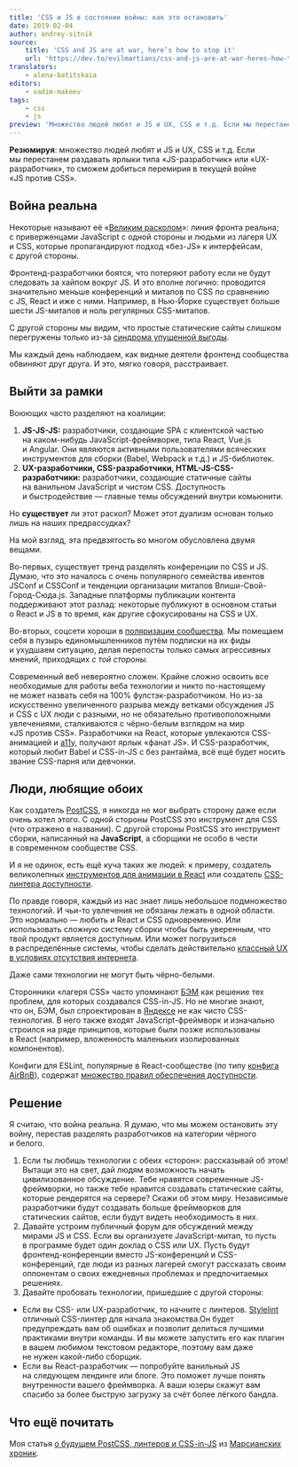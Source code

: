 ```yaml
---
title: 'CSS и JS в состоянии войны: как это остановить'
date: 2019-02-04
author: andrey-sitnik
source:
    title: 'CSS and JS are at war, here’s how to stop it'
    url: 'https://dev.to/evilmartians/css-and-js-are-at-war-heres-how-to-stop-it-158a'
translators:
    - alena-batitskaia
editors:
    - vadim-makeev
tags:
    - css
    - js
preview: 'Множество людей любят и JS и UX, CSS и т.д. Если мы перестанем раздавать ярлыки типа «JS-разработчик» или «UX-разработчик», то сможем добиться перемирия в текущей войне «JS против CSS».'
---
```


**Резюмируя**: множество людей любят и JS и UX, CSS и т.д. Если мы перестанем раздавать ярлыки типа «JS-разработчик» или «UX-разработчик», то сможем добиться перемирия в текущей войне «JS против CSS».

## Война реальна

Некоторые называют её «[Великим расколом](https://css-tricks.com/the-great-divide/)»: линия фронта реальна; с приверженцами JavaScript с одной стороны и людьми из лагеря UX и CSS, которые пропагандируют подход «без-JS» к интерфейсам, с другой стороны.

Фронтенд-разработчики боятся, что потеряют работу если не будут следовать за хайпом вокруг JS. И это вполне логично: проводится значительно меньше конференций и митапов по CSS по сравнению с JS, React и иже с ними. Например, в Нью-Йорке существует больше шести JS-митапов и ноль регулярных CSS-митапов.

С другой стороны мы видим, что простые статические сайты слишком перегружены только из-за [синдрома упущенной выгоды](https://ru.wikipedia.org/wiki/%D0%A1%D0%B8%D0%BD%D0%B4%D1%80%D0%BE%D0%BC_%D1%83%D0%BF%D1%83%D1%89%D0%B5%D0%BD%D0%BD%D0%BE%D0%B9_%D0%B2%D1%8B%D0%B3%D0%BE%D0%B4%D1%8B).

Мы каждый день наблюдаем, как видные деятели фронтенд сообщества обвиняют друг друга. И это, мягко говоря, расстраивает.

## Выйти за рамки

Воюющих часто разделяют на коалиции:

1. **JS-JS-JS:** разработчики, создающие SPA с клиентской частью на каком-нибудь JavaScript-фреймворке, типа React, Vue.js и Angular. Они являются активными пользователями всяческих инструментов для сборки (Babel, Webpack и т.д.) и JS-библиотек.
2. **UX-разработчики, CSS-разработчики, HTML-JS-CSS-разработчики:** разработчики, создающие статичные сайты на ванильном JavaScript и чистом CSS. Доступность и быстродействие — главные темы обсуждений внутри комьюнити.

Но **существует** ли этот раскол? Может этот дуализм основан только лишь на наших предрассудках?

На мой взгляд, эта предвзятость во многом обусловлена двумя вещами.

Во-первых, существует тренд разделять конференции по CSS и JS. Думаю, что это началось с очень популярного семейства ивентов JSConf и CSSConf и тенденции организации митапов Впиши-Свой-Город-Сюда.js. Западные платформы публикации контента поддерживают этот разлад: некоторые публикуют в основном статьи о React и JS в то время, как другие сфокусированы на CSS и UX.

Во-вторых, соцсети хороши в [поляризации сообщества](http://www.pewresearch.org/fact-tank/2016/01/27/the-demographic-trends-shaping-american-politics-in-2016-and-beyond/). Мы помещаем себя в пузырь единомышленников путём подписки на их фиды и ухудшаем ситуацию, делая перепосты только самых агрессивных мнений, приходящих _с той стороны._

Современный веб невероятно сложен. Крайне сложно освоить все необходимые для работы веба технологии и никто по-настоящему не может назвать себя на 100% фулстэк-разработчиком. Но из-за искусственно увеличенного разрыва между ветками обсуждения JS и CSS с UX люди с разными, но не обязательно противоположными увлечениями, сталкиваются с чёрно-белым взглядом на мир «JS против CSS». Разработчики на React, которые увлекаются CSS-анимацией и [a11y](https://en.wikipedia.org/wiki/Computer_accessibility), получают ярлык «фанат JS». И CSS-разработчик, который любит Babel и CSS-in-JS с без рантайма, всё ещё будет носить звание CSS-парня или девчонки.

## Люди, любящие обоих

Как создатель [PostCSS](https://postcss.org/), я никогда не мог выбрать сторону даже если очень хотел этого. С одной стороны PostCSS это инструмент для CSS (что отражено в названии). С другой стороны PostCSS это инструмент сборки, написанный на **JavaScript**, а сборщики не особо в чести в современном сообществе CSS.

И я не одинок, есть ещё куча таких же людей: к примеру, создатель великолепных [инструментов для анимации в React](https://github.com/aholachek/react-flip-toolkit) или создатель [CSS-линтера доступности](https://github.com/YozhikM/stylelint-a11y).

По правде говоря, каждый из нас знает лишь небольшое подмножество технологий. И чьи-то увлечения не обязаны лежать в одной области. Это нормально — любить и React и CSS одновременно. Или использовать сложную систему сборки чтобы быть уверенным, что твой продукт является доступным. Или может погрузиться в распределённые системы, чтобы сделать действительно [классный UX в условиях отсутствия интернета](https://github.com/logux).

Даже сами технологии не могут быть чёрно-белыми.

Сторонники «лагеря CSS» часто упоминают [БЭМ](http://getbem.com/) как решение тех проблем, для которых создавался CSS-in-JS. Но не многие знают, что он, БЭМ, был спроектирован в [Яндексе](https://yandex.com/company/) не как чисто CSS-технология. В него также входят JavaScript-фреймворк и изначально строился на ряде принципов, которые были позже использованы в React (например, вложенность маленьких изолированных компонентов).

Конфиги для ESLint, популярные в React-сообществе (по типу [конфига AirBnB](https://www.npmjs.com/package/eslint-config-airbnb)), содержат [множество правил обеспечения доступности](https://github.com/evcohen/eslint-plugin-jsx-a11y#supported-rules).

## Решение

Я считаю, что война реальна. Я думаю, что мы можем остановить эту войну, перестав разделять разработчиков на категории чёрного и белого.

1. Если ты любишь технологии с обеих «сторон»: рассказывай об этом! Вытащи это на свет, дай людям возможность начать цивилизованное обсуждение. Тебе нравятся современные JS-фреймворки, но также тебе нравится создавать статические сайты, которые рендерятся на сервере? Скажи об этом миру. Независимые разработчики будут создавать больше фреймворков для статических сайтов, если будут видеть необходимость в них.
2. Давайте устроим публичный форум для обсуждений между мирами JS и CSS. Если вы организуете JavaScript-митап, то пусть в программе будет один доклад о CSS или UX. Пусть будут фронтенд-конференции вместо JS-конференций и CSS-конференций, где люди из разных лагерей смогут рассказать своим оппонентам о своих ежедневных проблемах и предпочитаемых решениях.
3. Давайте пробовать технологии, пришедшие с другой стороны:

- Если вы CSS- или UX-разработчик, то начните с линтеров. [Stylelint](https://stylelint.io/) отличный CSS-линтер для начала знакомства.Он будет предупреждать вам об ошибках и позволит делиться лучшими практиками внутри команды. И вы можете запустить его как плагин в вашем любимом текстовом редакторе, поэтому вам даже не нужен какой-либо сборщик.
- Если вы React-разработчик — попробуйте ванильный JS на следующем лендинге или блоге. Это поможет лучше понять внутренности вашего фреймворка. А ваши юзеры скажут вам спасибо за более быструю загрузку за счёт более лёгкого бандла.

## Что ещё почитать

Моя статья [о будущем PostCSS, линтеров и CSS-in-JS](https://evilmartians.com/chronicles/five-years-of-postcss-state-of-the-union) из [Марсианских хроник](https://evilmartians.com/chronicles/).
